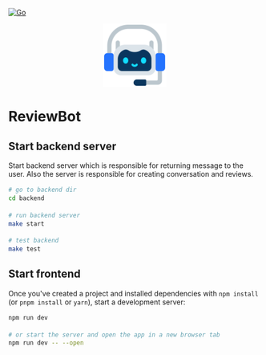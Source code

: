 [![Go](https://github.com/ganeshdipdumbare/reviewbot/actions/workflows/go.yml/badge.svg)](https://github.com/ganeshdipdumbare/reviewbot/actions/workflows/go.yml)

<p align="center">
<img src="https://github.com/ganeshdipdumbare/reviewbot/blob/main/static/images/bot.png" width="25%" height="25%">
</p>

# ReviewBot

## Start backend server

Start backend server which is responsible for returning message to the user.
Also the server is responsible for creating conversation and reviews.

```bash
# go to backend dir
cd backend

# run backend server
make start

# test backend
make test
```

## Start frontend

Once you've created a project and installed dependencies with `npm install` (or `pnpm install` or `yarn`), start a development server:

```bash
npm run dev

# or start the server and open the app in a new browser tab
npm run dev -- --open
```
